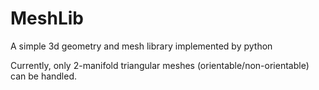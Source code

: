 # MeshLib
A simple 3d geometry and mesh library implemented by python

Currently, only 2-manifold triangular meshes (orientable/non-orientable) can be handled.
